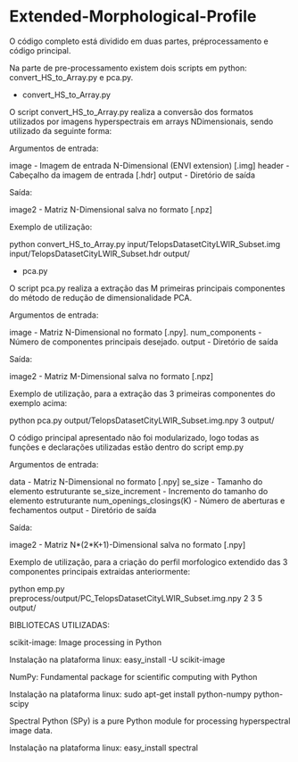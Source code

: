# Extended-Morphological-Profile

O código completo está dividido em duas partes, pré­processamento e código principal. 
 
Na parte de pre-processamento existem dois scripts em python: convert_HS_to_Array.py e pca.py.
 
- convert_HS_to_Array.py 
 
O script ​convert_HS_to_Array.py​ realiza a conversão dos formatos utilizados por imagens hyperspectrais em arrays N­Dimensionais, sendo utilizado da seguinte forma: 
 
Argumentos de entrada: 
 
image  - Imagem de entrada N-Dimensional (ENVI extension) [.img] 
header - Cabeçalho da imagem de entrada [.hdr] 
output - Diretório de saída

Saída: 

image2 - Matriz N-Dimensional salva no formato [.npz] 
 
Exemplo de utilização: 
 
python convert_HS_to_Array.py input/TelopsDatasetCityLWIR_Subset.img 
input/TelopsDatasetCityLWIR_Subset.hdr output/ 
 
- pca.py 
 
O script pca.py realiza a extração das M primeiras principais componentes do método de redução de dimensionalidade PCA. 
 
Argumentos de entrada: 
 
image - Matriz N-Dimensional no formato [.npy]. 
num_components - Número de componentes principais desejado. 
output - Diretório de saída
 
 
Saída: 
 
image2 - Matriz M-Dimensional salva no formato [.npz] 


Exemplo de utilização, para a extração das 3 primeiras componentes do exemplo acima: 
 
python pca.py output/TelopsDatasetCityLWIR_Subset.img.npy 3 output/

O código principal apresentado não foi modularizado, logo todas as funções e declarações 
utilizadas estão dentro do script emp.py 
 
Argumentos de entrada: 
 
data - Matriz N-Dimensional no formato [.npy] 
se_size - Tamanho do elemento estruturante 
se_size_increment - Incremento do tamanho do elemento estruturante 
num_openings_closings(K) - Número de aberturas e fechamentos 
output - Diretório de saída 
 
Saída: 
 
image2 - Matriz N*(2*K+1)-Dimensional salva no formato [.npy] 
 
 
Exemplo de utilização, para a criação do perfil morfologico extendido das 3 componentes principais extraidas anteriormente: 
 
python emp.py  preprocess/output/PC_TelopsDatasetCityLWIR_Subset.img.npy 2 3 5 output/ 
 
 
BIBLIOTECAS UTILIZADAS: 
 
scikit-image: Image processing in Python
 
Instalação na plataforma linux:
easy_install -U scikit-image 
 
NumPy: Fundamental package for scientific computing with Python
 
Instalação na plataforma linux: 
sudo apt-get install python-numpy python-scipy 
 
Spectral Python (SPy) is a pure Python module for processing hyperspectral image data.
 
Instalação na plataforma linux: 
easy_install spectral 
